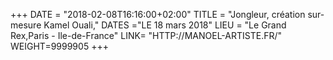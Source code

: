 +++
DATE = "2018-02-08T16:16:00+02:00"
TITLE = "Jongleur, création sur-mesure Kamel Ouali,"
DATES ="LE 18 mars 2018"
LIEU = "Le Grand Rex,Paris - Ile-de-France"
LINK= "HTTP://MANOEL-ARTISTE.FR/"
WEIGHT=9999905
+++